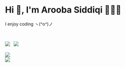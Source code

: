<h1>Hi 👋, I'm Arooba Siddiqi 👩🏻‍💻</h1>
<p>I enjoy coding ヽ(^o^)ノ </p>
<br/><br/>
<a href="https://www.linkedin.com/in/aroobasiddiqi/"><img src="https://img.shields.io/badge/LinkedIn-0A66C2?style=flat&logo=linkedin&logoColor=white" target="_blank" rel="noopener noreferrer" /></a>
&nbsp;
<a href="https://mail.google.com/mail/?view=cm&fs=1&to=arooba.asiddiqi@gmail.com" target="_blank" rel="noopener noreferrer" ><img src="https://img.shields.io/badge/Gmail-EA4335?style=flatsquare&logo=gmail&logoColor=white" /></a>
<br/><br/>

<img src="https://go-skill-icons.vercel.app/api/icons?i=cpp,css,html,js,py,ts,bootstrap,dotnet,nextjs,react,tailwind,reactquery,sklearn,selenium,mysql,opencv,stripe,swagger,aws,git,firebase,postman,googleanalytics,jira" />

<br/>

<picture>
  <source
    srcset="https://github-readme-stats-six-sigma-31.vercel.app/api?username=aroobasiddiqi&show_icons=true&locale=en&count_private=true&theme=outrun&include_all_commits=true&hide=contribs&role=OWNER,ORGANIZATION_MEMBER,COLLABORATOR"
    media="(prefers-color-scheme: dark)"
  />
  <source
    srcset="https://github-readme-stats-six-sigma-31.vercel.app/api?username=aroobasiddiqi&show_icons=true&locale=en&count_private=true&theme=buefy&include_all_commits=true&hide=contribs&role=OWNER,ORGANIZATION_MEMBER,COLLABORATOR"
    media="(prefers-color-scheme: light), (prefers-color-scheme: no-preference)"
  />
  <img src="https://github-readme-stats-six-sigma-31.vercel.app/api?username=aroobasiddiqi&show_icons=true&locale=en&count_private=true&include_all_commits=true&hide=contribs&role=OWNER,ORGANIZATION_MEMBER,COLLABORATOR" style="display: block; margin: 0 auto;" />
</picture>


